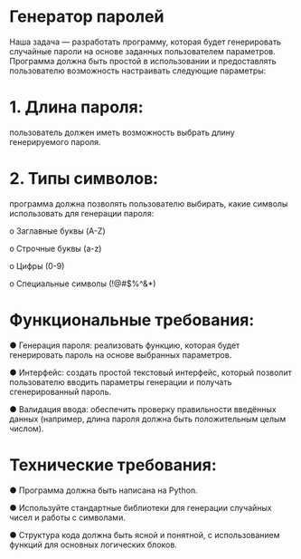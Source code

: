 # Генератор паролей
Наша задача — разработать программу, которая будет генерировать случайные пароли на основе заданных пользователем параметров.
Программа должна быть простой в использовании и предоставлять пользователю возможность настраивать следующие параметры:


  # 1.	Длина пароля:
  пользователь должен иметь возможность выбрать длину генерируемого пароля.
  
  # 2.	Типы символов: 
  программа должна позволять пользователю выбирать, какие символы использовать для генерации пароля:
  
o	Заглавные буквы (A-Z)

o	Строчные буквы (a-z)

o	Цифры (0-9)

o	Специальные символы (!@#$%^&*)

# Функциональные требования:

●	Генерация пароля: реализовать функцию, которая будет генерировать пароль на основе выбранных параметров.

●	Интерфейс: создать простой текстовый интерфейс, который позволит пользователю вводить параметры генерации и получать сгенерированный пароль.

●	Валидация ввода: обеспечить проверку правильности введённых данных (например, длина пароля должна быть положительным целым числом).

# Технические требования:

●	Программа должна быть написана на Python.

●	Используйте стандартные библиотеки для генерации случайных чисел и работы с символами.

●	Структура кода должна быть ясной и понятной, с использованием функций для основных логических блоков.
